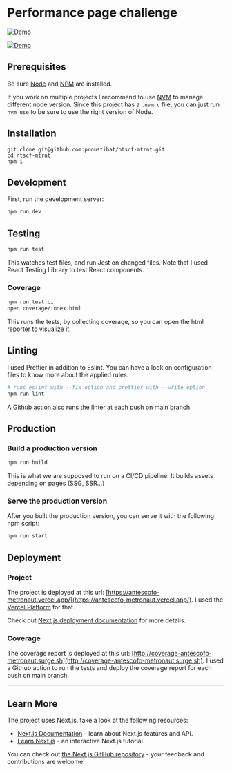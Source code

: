 # Performance page challenge

[![Demo](https://img.shields.io/badge/deployed-demo-2fa4cf.svg)](https://antescofo-metronaut.vercel.app/)

[![Demo](https://img.shields.io/badge/coverage%20-report-facd07.svg)](https://coverage-antescofo-metronaut.surge.sh/)

## Prerequisites
Be sure [Node](https://nodejs.org/) and [NPM](https://www.npmjs.com/) are installed.

If you work on multiple projects I recommend to use [NVM](https://github.com/nvm-sh/nvm) to manage different node version.
Since this project has a `.nvmrc` file, you can just run `nvm use` to be sure to use the right version of Node.

## Installation

```$xslt
git clone git@github.com:proustibat/ntscf-mtrnt.git
cd ntscf-mtrnt
npm i
```

## Development

First, run the development server:

```bash
npm run dev
```

## Testing
```bash
npm run test
```
This watches test files, and run Jest on changed files. Note that I used React Testing Library to test React components.

### Coverage
```bash
npm run test:ci
open coverage/index.html
```
This runs the tests, by collecting coverage, so you can open the html reporter to visualize it.

## Linting
I used Prettier in addition to Eslint. You can have a look on configuration files to know more about the applied rules.
```bash
# runs eslint with --fix option and prettier with --write option
npm run lint 
```

A Github action also runs the linter at each push on main branch.

## Production

### Build a production version
```bash
npm run build
```
This is what we are supposed to run on a CI/CD pipeline. It builds assets depending on pages (SSG, SSR...)

### Serve the production version
After you built the production version, you can serve it with the following npm script:
```bash
npm run start
```

## Deployment

### Project
The project is deployed at this url: [https://antescofo-metronaut.vercel.app/](https://antescofo-metronaut.vercel.app/).
I used the [Vercel Platform](https://vercel.com/new?utm_medium=default-template&filter=next.js&utm_source=create-next-app&utm_campaign=create-next-app-readme) for that.

Check out  [Next.js deployment documentation](https://nextjs.org/docs/deployment) for more details.


### Coverage
The coverage report is deployed at this url: [http://coverage-antescofo-metronaut.surge.sh](http://coverage-antescofo-metronaut.surge.sh).
I used a Github action to run the tests and deploy the coverage report for each push on main branch.

---

## Learn More

The project uses Next.js, take a look at the following resources:

- [Next.js Documentation](https://nextjs.org/docs) - learn about Next.js features and API.
- [Learn Next.js](https://nextjs.org/learn) - an interactive Next.js tutorial.

You can check out [the Next.js GitHub repository](https://github.com/vercel/next.js/) - your feedback and contributions are welcome!
